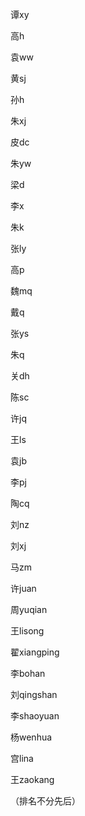 谭xy

高h

袁ww

黄sj

孙h

朱xj

皮dc

朱yw

梁d

李x

朱k

张ly

高p

魏mq

戴q

张ys

朱q

关dh

陈sc

许jq

王ls

袁jb

李pj

陶cq

刘nz

刘xj

马zm

许juan

周yuqian

王lisong

翟xiangping

李bohan

刘qingshan

李shaoyuan

杨wenhua

宫lina

王zaokang





（排名不分先后）

